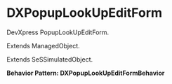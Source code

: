 

# DXPopupLookUpEditForm

DevXpress PopupLookUpEditForm.
 
Extends ManagedObject.

Extends SeSSimulatedObject.






**Behavior Pattern: DXPopupLookUpEditFormBehavior**


<!-- ============================== property summary ========================== -->

	
<!-- ============================== action summary ========================== -->
	

<!-- ============================== property detail ========================== -->
	
	
<!-- ============================== action detail ========================== -->
		


